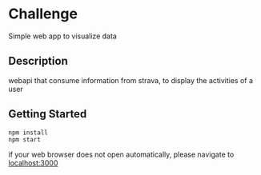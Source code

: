 # Challenge

Simple web app to visualize data

## Description

webapi that consume information from strava, to display the activities of a user

## Getting Started

```
npm install
npm start
```
if your web browser does not open automatically, please navigate to [localhost:3000](http://localhost:3000)


